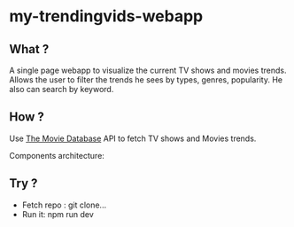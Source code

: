 # my-trendingvids-webapp

## What ?

A single page webapp to visualize the current TV shows and movies trends. Allows the user to filter the trends he sees by types, genres, popularity. He also can search by keyword.

## How ?

Use [The Movie Database](https://developer.themoviedb.org/reference) API to fetch TV shows and Movies trends.

Components architecture:

## Try ?

- Fetch repo : git clone...
- Run it: npm run dev
